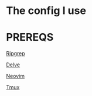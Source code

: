 # The config I use

# PREREQS

[Ripgrep](https://github.com/BurntSushi/ripgrep)

[Delve](https://github.com/go-delve/delve)

[Neovim](https://neovim.io)

[Tmux](https://github.com/tmux/tmux/wiki)

